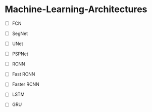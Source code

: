 # Machine-Learning-Architectures
- [ ] FCN
- [ ] SegNet
- [ ] UNet
- [ ] PSPNet
- [ ] RCNN
- [ ] Fast RCNN
- [ ] Faster RCNN
- [ ] LSTM
- [ ] GRU

